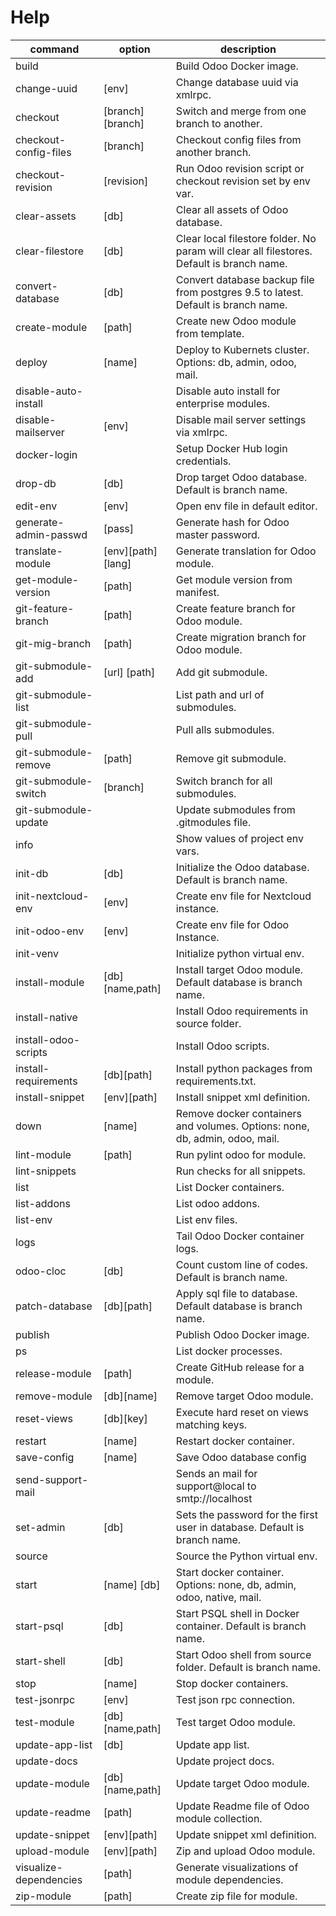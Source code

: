 # Help

| command                | option            | description                                                                               |
| ---------------------- | ----------------- | ----------------------------------------------------------------------------------------- |
| build                  |                   | Build Odoo Docker image.                                                                  |
| change-uuid            | [env]             | Change database uuid via xmlrpc.                                                          |
| checkout               | [branch][branch]  | Switch and merge from one branch to another.                                              |
| checkout-config-files  | [branch]          | Checkout config files from another branch.                                                |
| checkout-revision      | [revision]        | Run Odoo revision script or checkout revision set by env var.                             |
| clear-assets           | [db]              | Clear all assets of Odoo database.                                                        |
| clear-filestore        | [db]              | Clear local filestore folder. No param will clear all filestores. Default is branch name. |
| convert-database       | [db]              | Convert database backup file from postgres 9.5 to latest. Default is branch name.         |
| create-module          | [path]            | Create new Odoo module from template.                                                     |
| deploy                 | [name]            | Deploy to Kubernets cluster. Options: db, admin, odoo, mail.                              |
| disable-auto-install   |                   | Disable auto install for enterprise modules.                                              |
| disable-mailserver     | [env]             | Disable mail server settings via xmlrpc.                                                  |
| docker-login           |                   | Setup Docker Hub login credentials.                                                       |
| drop-db                | [db]              | Drop target Odoo database. Default is branch name.                                        |
| edit-env               | [env]             | Open env file in default editor.                                                          |
| generate-admin-passwd  | [pass]            | Generate hash for Odoo master password.                                                   |
| translate-module       | [env][path][lang] | Generate translation for Odoo module.                                                     |
| get-module-version     | [path]            | Get module version from manifest.                                                         |
| git-feature-branch     | [path]            | Create feature branch for Odoo module.                                                    |
| git-mig-branch         | [path]            | Create migration branch for Odoo module.                                                  |
| git-submodule-add      | [url] [path]      | Add git submodule.                                                                        |
| git-submodule-list     |                   | List path and url of submodules.                                                          |
| git-submodule-pull     |                   | Pull alls submodules.                                                                     |
| git-submodule-remove   | [path]            | Remove git submodule.                                                                     |
| git-submodule-switch   | [branch]          | Switch branch for all submodules.                                                         |
| git-submodule-update   |                   | Update submodules from .gitmodules file.                                                  |
| info                   |                   | Show values of project env vars.                                                          |
| init-db                | [db]              | Initialize the Odoo database. Default is branch name.                                     |
| init-nextcloud-env     | [env]             | Create env file for Nextcloud instance.                                                   |
| init-odoo-env          | [env]             | Create env file for Odoo Instance.                                                        |
| init-venv              |                   | Initialize python virtual env.                                                            |
| install-module         | [db][name,path]   | Install target Odoo module.  Default database is branch name.                             |
| install-native         |                   | Install Odoo requirements in source folder.                                               |
| install-odoo-scripts   |                   | Install Odoo scripts.                                                                     |
| install-requirements   | [db][path]        | Install python packages from requirements.txt.                                            |
| install-snippet        | [env][path]       | Install snippet xml definition.                                                           |
| down                   | [name]            | Remove docker containers and volumes. Options: none, db, admin, odoo, mail.               |
| lint-module            | [path]            | Run pylint odoo for module.                                                               |
| lint-snippets          |                   | Run checks for all snippets.                                                              |
| list                   |                   | List Docker containers.                                                                   |
| list-addons            |                   | List odoo addons.                                                                         |
| list-env               |                   | List env files.                                                                           |
| logs                   |                   | Tail Odoo Docker container logs.                                                          |
| odoo-cloc              | [db]              | Count custom line of codes. Default is branch name.                                       |
| patch-database         | [db][path]        | Apply sql file to database. Default database is branch name.                              |
| publish                |                   | Publish Odoo Docker image.                                                                |
| ps                     |                   | List docker processes.                                                                    |
| release-module         | [path]            | Create GitHub release for a module.                                                       |
| remove-module          | [db][name]        | Remove target Odoo module.                                                                |
| reset-views            | [db][key]         | Execute hard reset on views matching keys.                                                |
| restart                | [name]            | Restart docker container.                                                                 |
| save-config            | [name]            | Save Odoo database config                                                                 |
| send-support-mail      |                   | Sends an mail for support@local to smtp://localhost                                       |
| set-admin              | [db]              | Sets the password for the first user in database. Default is branch name.                 |
| source                 |                   | Source the Python virtual env.                                                            |
| start                  | [name] [db]       | Start docker container. Options: none, db, admin, odoo, native, mail.                     |
| start-psql             | [db]              | Start PSQL shell in Docker container. Default is branch name.                             |
| start-shell            | [db]              | Start Odoo shell from source folder. Default is branch name.                              |
| stop                   | [name]            | Stop docker containers.                                                                   |
| test-jsonrpc           | [env]             | Test json rpc connection.                                                                 |
| test-module            | [db][name,path]   | Test target Odoo module.                                                                  |
| update-app-list        | [db]              | Update app list.                                                                          |
| update-docs            |                   | Update project docs.                                                                      |
| update-module          | [db][name,path]   | Update target Odoo module.                                                                |
| update-readme          | [path]            | Update Readme file of Odoo module collection.                                             |
| update-snippet         | [env][path]       | Update snippet xml definition.                                                            |
| upload-module          | [env][path]       | Zip and upload Odoo module.                                                               |
| visualize-dependencies | [path]            | Generate visualizations of module dependencies.                                           |
| zip-module             | [path]            | Create zip file for module.                                                               |